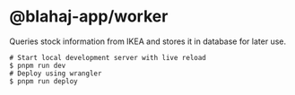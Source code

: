 # @blahaj-app/worker

Queries stock information from IKEA and stores it in database for later use.

```shell
# Start local development server with live reload
$ pnpm run dev
# Deploy using wrangler
$ pnpm run deploy
```
